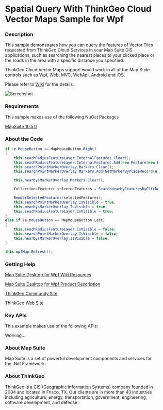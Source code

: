 # Spatial Query With ThinkGeo Cloud Vector Maps Sample for Wpf

### Description

This sample demonstrates how you can query the features of Vector Tiles requested from ThinkGeo Cloud Services in your Map Suite GIS applications, such as searching the nearest places to your clicked place or the roads in the area with a specific distance you specified.

ThinkGeo Cloud Vector Maps support would work in all of the Map Suite controls such as Wpf, Web, MVC, WebApi, Android and iOS.

Please refer to [Wiki](https://wiki.thinkgeo.com/wiki/map_suite_desktop_for_wpf) for the details.

![Screenshot](https://gitlab.com/thinkgeo/public/thinkgeo-desktop-maps/-/raw/support/v10/samples/wpf/SpatialQueryVectorMapsSample/Screenshot.gif)

### Requirements
This sample makes use of the following NuGet Packages

[MapSuite 10.5.0](https://www.nuget.org/packages?q=ThinkGeo)

### About the Code
```csharp
if (e.MouseButton == MapMouseButton.Right)
{
    this.seachRadiusFeatureLayer.InternalFeatures.Clear();
    this.seachRadiusFeatureLayer.InternalFeatures.Add(new Feature(new EllipseShape(e.WorldLocation, int.Parse(this.txtSearchRadius.Text))));
    this.searchPointMarkerOverlay.Markers.Clear();
    this.searchPointMarkerOverlay.Markers.Add(GetMarkerByPlaceRecord(e.WorldLocation, "searchPoint", null));

    this.nearbysMarkerOverlay.Markers.Clear();

    Collection<Feature> selectedFeatures = SearchNearbyFeaturesByClickedLocation(e.WorldLocation, int.Parse(this.txtSearchRadius.Text));

    RenderSelectedFeatures(selectedFeatures);
    this.searchPointMarkerOverlay.IsVisible = true;
    this.nearbysMarkerOverlay.IsVisible = true;
    this.seachRadiusFeatureLayer.IsVisible = true;
}
else if (e.MouseButton == MapMouseButton.Left)
{
    this.seachRadiusFeatureLayer.IsVisible = false;
    this.searchPointMarkerOverlay.IsVisible = false;
    this.nearbysMarkerOverlay.IsVisible = false;
}

this.wpfMap.Refresh();
```
### Getting Help


[Map Suite Desktop for Wpf Wiki Resources](https://wiki.thinkgeo.com/wiki/map_suite_desktop_for_wpf)

[Map Suite Desktop for Wpf Product Description](https://thinkgeo.com/gis-ui-controls#wpf-platforms)

[ThinkGeo Community Site](http://community.thinkgeo.com/)

[ThinkGeo Web Site](http://www.thinkgeo.com)

### Key APIs
This example makes use of the following APIs:

Working...


### About Map Suite
Map Suite is a set of powerful development components and services for the .Net Framework.

### About ThinkGeo
ThinkGeo is a GIS (Geographic Information Systems) company founded in 2004 and located in Frisco, TX. Our clients are in more than 40 industries including agriculture, energy, transportation, government, engineering, software development, and defense.
